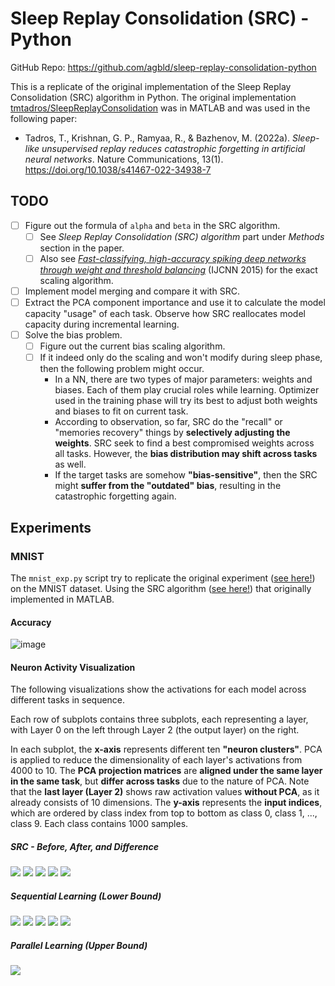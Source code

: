 # Sleep Replay Consolidation (SRC) - Python

GitHub Repo: https://github.com/agbld/sleep-replay-consolidation-python

This is a replicate of the original implementation of the Sleep Replay Consolidation (SRC) algorithm in Python. The original implementation [tmtadros/SleepReplayConsolidation](https://github.com/tmtadros/SleepReplayConsolidation.git) was in MATLAB and was used in the following paper:
* Tadros, T., Krishnan, G. P., Ramyaa, R., & Bazhenov, M. (2022a). *Sleep-like unsupervised replay reduces catastrophic forgetting in artificial neural networks*. Nature Communications, 13(1). https://doi.org/10.1038/s41467-022-34938-7

## TODO

- [ ] Figure out the formula of `alpha` and `beta` in the SRC algorithm. 
  - [ ] See *Sleep Replay Consolidation (SRC) algorithm* part under *Methods* section in the paper. 
  - [ ] Also see [*Fast-classifying, high-accuracy spiking deep networks through weight and threshold balancing*](https://ieeexplore.ieee.org/document/7280696) (IJCNN 2015) for the exact scaling algorithm.
- [ ] Implement model merging and compare it with SRC.
- [ ] Extract the PCA component importance and use it to calculate the model capacity "usage" of each task. Observe how SRC reallocates model capacity during incremental learning.
- [ ] Solve the bias problem.
  - [ ] Figure out the current bias scaling algorithm.
  - [ ] If it indeed only do the scaling and won't modify during sleep phase, then the following problem might occur.
    * In a NN, there are two types of major parameters: weights and biases. Each of them play crucial roles while learning. Optimizer used in the training phase will try its best to adjust both weights and biases to fit on current task.
    * According to observation, so far, SRC do the "recall" or "memories recovery" things by **selectively adjusting the weights**. SRC seek to find a best compromised weights across all tasks. However, the **bias distribution may shift across tasks** as well.
    * If the target tasks are somehow **"bias-sensitive"**, then the SRC might **suffer from the "outdated" bias**, resulting in the catastrophic forgetting again.

## Experiments

### MNIST

The `mnist_exp.py` script try to replicate the original experiment ([see here!](https://github.com/tmtadros/SleepReplayConsolidation/blob/main/MNIST/run_class_task_summary.m)) on the MNIST dataset. Using the SRC algorithm ([see here!](https://github.com/tmtadros/SleepReplayConsolidation/blob/main/sleep/sleepnn_old.m)) that originally implemented in MATLAB.

#### Accuracy

![image](https://hackmd.io/_uploads/rk4RN-hh0.png)

#### Neuron Activity Visualization

The following visualizations show the activations for each model across different tasks in sequence.

Each row of subplots contains three subplots, each representing a layer, with Layer 0 on the left through Layer 2 (the output layer) on the right.

In each subplot, the **x-axis** represents different ten **"neuron clusters"**. PCA is applied to reduce the dimensionality of each layer's activations from 4000 to 10. The **PCA projection matrices** are **aligned under the same layer in the same task**, but **differ across tasks** due to the nature of PCA. Note that the **last layer (Layer 2)** shows raw activation values **without PCA**, as it already consists of 10 dimensions. The **y-axis** represents the **input indices**, which are ordered by class index from top to bottom as class 0, class 1, ..., class 9. Each class contains 1000 samples.

##### SRC - Before, After, and Difference

![](./png/layer_activations_task_0_before_after_src.png)
![](./png/layer_activations_task_1_before_after_src.png)
![](./png/layer_activations_task_2_before_after_src.png)
![](./png/layer_activations_task_3_before_after_src.png)
![](./png/layer_activations_task_4_before_after_src.png)

##### Sequential Learning (Lower Bound)

![](./png/layer_activations_task_0_sequential.png)
![](./png/layer_activations_task_1_sequential.png)
![](./png/layer_activations_task_2_sequential.png)
![](./png/layer_activations_task_3_sequential.png)
![](./png/layer_activations_task_4_sequential.png)

##### Parallel Learning (Upper Bound)

![](./png/layer_activations_parallel.png)

<!-- ### Ideas
* Instead of using a **fixed amount** for increasing or decreasing, a slight **"step-back"** to the previous model state (before SRC) might be better. (?)
    * According to the dynamics of visualized activations, the SRC algorithm **does not** seem to actually "recover" lost memories. 
    * Instead, it **selectively "cancels" the model's ability** on the current task and makes the model **"less focused" on the current task**. 
    * SRC causes the model to be **less confident** in everything, especially newly learned tasks. -->